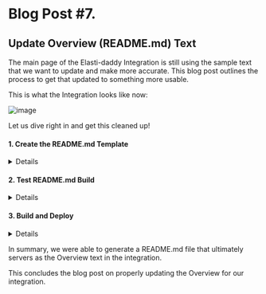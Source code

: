 # Blog Post #7.
## Update Overview (README.md) Text

The main page of the Elasti-daddy Integration is still using the sample text that we want to update and make more accurate. This blog post outlines
the process to get that updated to something more usable.

This is what the Integration looks like now:

![image](https://github.com/nicpenning/Elasti-daddy/assets/5582679/6268bc5b-7165-4bce-87be-039be3349334)

Let us dive right in and get this cleaned up!

#### 1. Create the README.md Template
<details>

We will start off by locating the README.md file that is in the `elasti_daddy/docs/` directory and taking a peek inside.

```bash
napsta@el33t-b00k-1:~/GitHub/Elasti-daddy/Integration/elasti_daddy$ cd docs
napsta@el33t-b00k-1:~/GitHub/Elasti-daddy/Integration/elasti_daddy/docs$ ls
README.md
napsta@el33t-b00k-1:~/GitHub/Elasti-daddy/Integration/elasti_daddy/docs$ nano README.md
<!-- Use this template language as a starting point, replacing {placeholder text} with details about the integration. -->
<!-- Find more detailed documentation guidelines in https://github.com/elastic/integrations/blob/main/docs/documentation_guidelines.md -->

# Elasti-daddy

<!-- The Elasti-daddy integration allows you to monitor {name of service}. {name of service} is {describe service}.

Use the Elasti-daddy integration to {purpose}. Then visualize that data in Kibana, create alerts to notify you if something goes wrong, an>

For example, if you wanted to {sample use case} you could {action}. Then you can {visualize|alert|troubleshoot} by {action}. -->

## Data streams

<!-- The Elasti-daddy integration collects {one|two} type{s} of data streams: {logs and/or metrics}. -->

<!-- If applicable -->
<!-- **Logs** help you keep a record of events happening in {service}.
Log data streams collected by the {name} integration include {sample data stream(s)} and more. See more details in the [Logs](#logs-refere>

<!-- If applicable -->
<!-- **Metrics** give you insight into the state of {service}.
Metric data streams collected by the {name} integration include {sample data stream(s)} and more. See more details in the [Metrics](#metri>

<!-- Optional: Any additional notes on data streams -->

## Requirements
...snipped for brevity...
```

Keep in mind that the documentation uses markdown language. You can follow the documentation on how to use markdown [here](https://www.markdownguide.org/).

The current README.md that exists was automatically generated when we created the integration. We will create some new files and directories to generate
a new README.md file.

What we want in the end is a `README.md` template that has most of the text that we want dispalyed on the Overview page but also have the ability to show
a sample event in JSON and also the fields available for the integration. Fortunately, the `elastic-package build` mechanism will generate the sample event
and the fields when specific reference text exists inside of the README.md template.

To do this, we need to create a new directory with a new README.md file in the root of the elasti-daddy Integration called `_dev/build/docs`:

```
napsta@el33t-b00k-1:~/GitHub/Elasti-daddy/Integration/elasti_daddy$ mkdir _dev/build/docs
napsta@el33t-b00k-1:~/GitHub/Elasti-daddy/Integration/elasti_daddy$ cd _dev/build/docs
```

Then let's create our new `README.md` and use the text below (after the `nano README.md` command to create the file):

```
napsta@el33t-b00k-1:~/GitHub/Elasti-daddy/Integration/elasti_daddy/_dev/build/docs$ nano README.md
```

```
# Elasti-daddy

This integration was developed as a project for preparing and analyzing motherhood and fatherhood data for taking care of a baby. The aim is to learn how Elastic Integrations are developed and deployed. Sample data includes breastfeeding, bottle feeding (milk or formula), milk extraction, etc..

## Data streams

The Elasti-daddy integration collects one type of data streams: logs.

## Requirements

You need any of the `Feed Me.csv` files found at the Elasti-daddy project site [here](https://github.com/nicpenning/Elasti-daddy/tree/main/Data)

## History

For all the details on the project, please visit the [Elasti-daddy project page](https://github.com/nicpenning/Elasti-daddy).
For step-by-step instructions on how to set up an integration, see the

#### Example

{{event "feed_me"}}

{{fields "feed_me"}}
```

You will notice the two reference texts that start with `{{` and end with `}}`. This is the part of the README.md that will be generated from files
within the integration. The `{{fields "feed_me"}}` will use all of the fields found in each .yml file in the directory :
`/elasti_daddy/data_stream/feed_me/fields` which is currently `base-fields.yml` and `fields.yml`:

```bash
napsta@el33t-b00k-1:~/GitHub/Elasti-daddy/Integration/elasti_daddy/data_stream/feed_me/fields$ ls
base-fields.yml  fields.yml
```

The `{[event "feed_me"}}` reference text, however, will pull from a file called `sample_event.json` which we have not created yet.

We will create our `sample_event.json` file now in the `elasti_daddy/data_stream/feed_me` directory and use the text below (after 
the `nano README.md` command):

```bash
napsta@el33t-b00k-1:~/GitHub/Elasti-daddy/Integration/elasti_daddy/data_stream/feed_me/fields$ cd ..
napsta@el33t-b00k-1:~/GitHub/Elasti-daddy/Integration/elasti_daddy/data_stream/feed_me$ nano sample_event.json
```

```JSON
{
  "container": {
    "id": "Data"
  },
  "agent": {
    "name": "el33t-b00k-1",
    "id": "362d573c-5198-42b0-b5e3-5eea158373d3",
    "type": "filebeat",
    "ephemeral_id": "fc552cf0-f45d-4728-879e-98c2254c6add",
    "version": "8.8.1"
  },
  "log": {
    "file": {
      "path": "/home/napsta/GitHub/Elasti-daddy/Data/Feed Me 7 Weeks.csv"
    },
    "offset": 60533
  },
  "elastic_agent": {
    "id": "362d573c-5198-42b0-b5e3-5eea158373d3",
    "version": "8.8.1",
    "snapshot": false
  },
  "Duration": 18,
  "Side": "Left",
  "input": {
    "type": "log"
  },
  "Type": "Breastfeeding",
  "@timestamp": "2023-07-10T19:20:00.000-05:00",
  "ecs": {
    "version": "8.0.0"
  },
  "End_Time": "2023-07-10T19:35:00.000-05:00",
  "Start_Time": "2023-07-10T19:20:00.000-05:00",
  "data_stream": {
    "namespace": "default",
    "type": "logs",
    "dataset": "elasti_daddy.feed_me"
  },
  "host": {
    "hostname": "el33t-b00k-1",
    "os": {
      "kernel": "5.10.102.1-microsoft-standard-WSL2",
      "codename": "jammy",
      "name": "Ubuntu",
      "type": "linux",
      "family": "debian",
      "version": "22.04.2 LTS (Jammy Jellyfish)",
      "platform": "ubuntu"
    },
    "containerized": false,
    "ip": [
      "172.31.99.180"
    ],
    "name": "el33t-b00k-1",
    "mac": [
      "00-15-5D-65-A9-94"
    ],
    "architecture": "x86_64"
  },
  "event": {
    "agent_id_status": "verified",
    "ingested": "2023-07-10T22:07:47Z",
    "timezone": "-05:00",
    "dataset": "elasti_daddy.feed_me"
  }
}
```

</details>

#### 2. Test README.md Build
<details>

Now that we have the README.md template created in our new directory and have created our sample_event.json file, it is time to
run the `elastic-package test` command to make sure the README.md file can properly be generated. This will also check to make sure
our sample event has every field accounted for.

From the root directory of our integration, let us test the package:

```bash
napsta@el33t-b00k-1:~/GitHub/Elasti-daddy/Integration/elasti_daddy$ elastic-package test
2023/07/11 22:57:41  INFO New version is available - v0.84.0. Download from: https://github.com/elastic/elastic-package/releases/tag/v0.84.0
Run test suite for the package
Run static tests for the package
--- Test results for package: elasti_daddy - START ---
FAILURE DETAILS:
elasti_daddy/feed_me Verify sample_event.json:
[0] field "container.id" is undefined
[1] field "ecs.version" is undefined
[2] field "input.type" is undefined
[3] field "log.file.path" is undefined
[4] field "log.offset" is undefined


╭──────────────┬─────────────┬───────────┬──────────────────────────┬────────────────────────────────────────────┬──────────────╮
│ PACKAGE      │ DATA STREAM │ TEST TYPE │ TEST NAME                │ RESULT                                     │ TIME ELAPSED │
├──────────────┼─────────────┼───────────┼──────────────────────────┼────────────────────────────────────────────┼──────────────┤
│ elasti_daddy │ feed_me     │ static    │ Verify sample_event.json │ FAIL: one or more errors found in document │    608.061µs │
╰──────────────┴─────────────┴───────────┴──────────────────────────┴────────────────────────────────────────────┴──────────────╯
--- Test results for package: elasti_daddy - END   ---
Done
Error: one or more test cases failed
```

Interesting! So when we ran our test with the sample data I provided, it appears that some additional fields got added during the ingestion 
of our data. You can see the following fields have not been accounted for in any of the .yml files in the fields directory because that are "undefined":

```
[0] field "container.id" is undefined
[1] field "ecs.version" is undefined
[2] field "input.type" is undefined
[3] field "log.file.path" is undefined
[4] field "log.offset" is undefined
```

To correct this, let us add these to our current fields .yml files. The fields that were added somewhere along the way appear to be a part of the
Elastic Common Schema (ECS). This is a common schema for field mappings and their respective definitions.You can learn more about ECS [here](https://www.elastic.co/guide/en/ecs/current/ecs-reference.html). Since these are ECS fields, there is a special ecs.yml file we need to create
that will contain a shortcut reference to what these fields must be mapped to. For example, `container.id` is found [here](https://www.elastic.co/guide/en/ecs/current/ecs-container.html#field-container-id) in their documentation and states that this field must be a
`type: keyword`. Instead of adding to any of our fields.yml with this format:
```yaml
- name: 'container.id'
  type: keyword
  description: This is the ID of the container.
```

We get to instead add this to a new file called `ecs.yml` in our fields directory and place it in the file like so:

```
- external: ecs
  name: container.id
```

This will make sure it uses the current up-to-date field mapping type and description from the ECS standards.

So to use all of these ECS fields, let us create the ecs.yml file in the fields directory:

```bash
napsta@el33t-b00k-1:~/GitHub/Elasti-daddy/Integration/elasti_daddy$ nano data_stream/feed_me/fields/ecs.yml
```

```
- external: ecs
  name: container.id
- external: ecs
  name: ecs.version
- external: ecs
  name: input.type
- external: ecs
  name: log.file.path
- external: ecs
  name: log.offset
```

![image](https://github.com/nicpenning/Elasti-daddy/assets/5582679/05a07edc-8f6e-4626-8d4a-7c7df9d19a61)

Now, let us run our test again:

```bash
napsta@el33t-b00k-1:~/GitHub/Elasti-daddy/Integration/elasti_daddy$ elastic-package test
2023/07/11 23:13:02  INFO New version is available - v0.84.0. Download from: https://github.com/elastic/elastic-package/releases/tag/v0.84.0
Run test suite for the package
Run system tests for the package
--- Test results for package: elasti_daddy - START ---
No test results
--- Test results for package: elasti_daddy - END   ---
Done
Run asset tests for the package
--- Test results for package: elasti_daddy - START ---
╭──────────────┬─────────────┬───────────┬───────────────────────────────────────────────────────────┬────────┬──────────────╮
│ PACKAGE      │ DATA STREAM │ TEST TYPE │ TEST NAME                                                 │ RESULT │ TIME ELAPSED │
├──────────────┼─────────────┼───────────┼───────────────────────────────────────────────────────────┼────────┼──────────────┤
│ elasti_daddy │ feed_me     │ asset     │ index_template logs-elasti_daddy.feed_me is loaded        │ PASS   │      1.222µs │
│ elasti_daddy │ feed_me     │ asset     │ ingest_pipeline logs-elasti_daddy.feed_me-0.0.1 is loaded │ PASS   │        110ns │
╰──────────────┴─────────────┴───────────┴───────────────────────────────────────────────────────────┴────────┴──────────────╯
--- Test results for package: elasti_daddy - END   ---
Done
Run pipeline tests for the package
--- Test results for package: elasti_daddy - START ---
No test results
--- Test results for package: elasti_daddy - END   ---
Done
Run static tests for the package
--- Test results for package: elasti_daddy - START ---
╭──────────────┬─────────────┬───────────┬──────────────────────────┬────────┬──────────────╮
│ PACKAGE      │ DATA STREAM │ TEST TYPE │ TEST NAME                │ RESULT │ TIME ELAPSED │
├──────────────┼─────────────┼───────────┼──────────────────────────┼────────┼──────────────┤
│ elasti_daddy │ feed_me     │ static    │ Verify sample_event.json │ PASS   │   1.013687ms │
╰──────────────┴─────────────┴───────────┴──────────────────────────┴────────┴──────────────╯
--- Test results for package: elasti_daddy - END   ---
Done
```

Success! Now that our build is passing, we can move on to build the integration and deploy it to see how it turns out.

</details>

#### 3. Build and Deploy
<details>

We will build our integration like we have before so that we can go ahead and get it deployed into our stack.

```bash
napsta@el33t-b00k-1:~/GitHub/Elasti-daddy/Integration/elasti_daddy$ elastic-package build
2023/07/11 23:16:31  INFO New version is available - v0.84.0. Download from: https://github.com/elastic/elastic-package/releases/tag/v0.84.0
Build the package
Error: updating files failed: updating readme file README.md failed: rendering Readme failed: executing template failed: template: README.md:26:2: executing "README.md" at <fields "feed_me">: error calling fields: collecting fields files failed: visiting fields failed: can't import field: importing external field "container.id": external fields not allowed because dependencies file "_dev/build/build.yml" is missing
```

Looks like we have an error due to using the newly created external fields. The error leads us to believe that we need a `_dev/build/build.yml` file that will
contain some dependencies. 

To correct this, I figured out that the following text is needed inside of the `build.yml` file:

```
dependencies:
  ecs:
    reference: git@v8.0.0
```

So let us go ahead and create that file with that text:

```bash
napsta@el33t-b00k-1:~/GitHub/Elasti-daddy/Integration/elasti_daddy$ nano _dev/build/build.yml
```

![image](https://github.com/nicpenning/Elasti-daddy/assets/5582679/7c4e4502-28cd-4579-b925-bc44622797e2)

Now let us try and build again:

```bash
napsta@el33t-b00k-1:~/GitHub/Elasti-daddy/Integration/elasti_daddy$ elastic-package build
2023/07/12 01:19:25  INFO New version is available - v0.84.0. Download from: https://github.com/elastic/elastic-package/releases/tag/v0.84.0
Build the package
Error: updating files failed: updating readme file README.md failed: rendering Readme failed: executing template failed: template: README.md:26:2: executing "README.md" at <fields "feed_me">: error calling fields: collecting fields files failed: visiting fields failed: can't import field: field definition not found in schema (name: input.type)
```

We have a new error stating that one of our fields is not valid. Looking back, I made the mistake thinking that `input.type` was an ECS field, but it was not.
So since it is not, we cannot place that field in the ecs.yml but instead will need find a different place to house that field. 

After looking for where this field type is used in another [official integration](https://github.com/elastic/integrations/blob/main/packages/windows/data_stream/powershell/fields/beats.yml), I found that it could live in the `beats.yml` file. So we will create that file and populate it with this `input.type` field. 

```bash
napsta@el33t-b00k-1:~/GitHub/Elasti-daddy/Integration/elasti_daddy$ nano data_stream/feed_me/beats.yml
```

```
- name: input.type
  type: keyword
  description: Type of Filebeat input.
```

![image](https://github.com/nicpenning/Elasti-daddy/assets/5582679/99067b9f-64b1-427e-bfa2-48e0ac525a71)

We also need to remove that `input.type` field from the current `data_stream/feed_me/ecs.yml`. Which will look like this:

```bash
napsta@el33t-b00k-1:~/GitHub/Elasti-daddy/Integration/elasti_daddy$ nano data_stream/feed_me/fields/ecs.yml
```

![image](https://github.com/nicpenning/Elasti-daddy/assets/5582679/7e47068f-60b6-4a35-935b-8d2af4750a91)

Let us try our build again:

```bash
napsta@el33t-b00k-1:~/GitHub/Elasti-daddy/Integration/elasti_daddy$ elastic-package build
2023/07/12 01:31:22  INFO New version is available - v0.84.0. Download from: https://github.com/elastic/elastic-package/releases/tag/v0.84.0
Build the package
Error: updating files failed: updating readme file README.md failed: rendering Readme failed: executing template failed: template: README.md:26:2: executing "README.md" at <fields "feed_me">: error calling fields: collecting fields files failed: visiting fields failed: can't import field: field definition not found in schema (name: log.offset)
```

Now it turns out `log.offset` is not a valid ECS field either. I could not find a good example where this is being used in other integrations as a sample event
so I will instead remove it from the `ecs.yml` and from our sample event.

```bash
napsta@el33t-b00k-1:~/GitHub/Elasti-daddy/Integration/elasti_daddy$ nano data_stream/feed_me/fields/ecs.yml
```

```
- external: ecs
  name: container.id
- external: ecs
  name: ecs.version
- external: ecs
  name: log.file.path
```

```bash
napsta@el33t-b00k-1:~/GitHub/Elasti-daddy/Integration/elasti_daddy$ nano data_stream/feed_me/sample_event.json
```

```
{
  "container": {
    "id": "Data"
  },
  "agent": {
    "name": "el33t-b00k-1",
    "id": "362d573c-5198-42b0-b5e3-5eea158373d3",
    "type": "filebeat",
    "ephemeral_id": "fc552cf0-f45d-4728-879e-98c2254c6add",
    "version": "8.8.1"
  },
  "log": {
    "file": {
      "path": "/home/napsta/GitHub/Elasti-daddy/Data/Feed Me 7 Weeks.csv"
    }
  },
  "elastic_agent": {
    "id": "362d573c-5198-42b0-b5e3-5eea158373d3",
    "version": "8.8.1",
    "snapshot": false
  },
  "Duration": 18,
  "Side": "Left",
  "input": {
    "type": "log"
  },
  "Type": "Breastfeeding",
  "@timestamp": "2023-07-10T19:20:00.000-05:00",
  "ecs": {
    "version": "8.0.0"
  },
  "End_Time": "2023-07-10T19:35:00.000-05:00",
  "Start_Time": "2023-07-10T19:20:00.000-05:00",
  "data_stream": {
    "namespace": "default",
    "type": "logs",
    "dataset": "elasti_daddy.feed_me"
  },
  "host": {
    "hostname": "el33t-b00k-1",
    "os": {
      "kernel": "5.10.102.1-microsoft-standard-WSL2",
      "codename": "jammy",
      "name": "Ubuntu",
      "type": "linux",
      "family": "debian",
      "version": "22.04.2 LTS (Jammy Jellyfish)",
      "platform": "ubuntu"
    },
    "containerized": false,
    "ip": [
      "172.31.99.180"
    ],
    "name": "el33t-b00k-1",
    "mac": [
      "00-15-5D-65-A9-94"
    ],
    "architecture": "x86_64"
  },
  "event": {
    "agent_id_status": "verified",
    "ingested": "2023-07-10T22:07:47Z",
    "timezone": "-05:00",
    "dataset": "elasti_daddy.feed_me"
  }
}
```

Okay, now that we have taken care of that quirk. Let us build and see where we are at:

```bash
napsta@el33t-b00k-1:~/GitHub/Elasti-daddy/Integration/elasti_daddy$ elastic-package build
2023/07/12 01:41:03  INFO New version is available - v0.84.0. Download from: https://github.com/elastic/elastic-package/releases/tag/v0.84.0
Build the package
README.md file rendered: /home/napsta/GitHub/Elasti-daddy/Integration/elasti_daddy/docs/README.md
Error: building package failed: invalid content found in built zip package: found 1 validation error:
   1. item [beats.yml] is not allowed in folder [/home/napsta/GitHub/Elasti-daddy/build/packages/elasti_daddy-0.0.1.zip/data_stream/feed_me]
```

Apparently I made the mistake of putting the `beats.yml` in the wrong directory so let us move it to the fields directory and try again.

```bash
napsta@el33t-b00k-1:~/GitHub/Elasti-daddy/Integration/elasti_daddy$ cd data_stream/feed_me/
napsta@el33t-b00k-1:~/GitHub/Elasti-daddy/Integration/elasti_daddy/data_stream/feed_me$ ls
agent  beats.yml  elasticsearch  fields  manifest.yml  sample_event.json
napsta@el33t-b00k-1:~/GitHub/Elasti-daddy/Integration/elasti_daddy/data_stream/feed_me$ mv beats.yml fields/
napsta@el33t-b00k-1:~/GitHub/Elasti-daddy/Integration/elasti_daddy/data_stream/feed_me$ elastic-package build
2023/07/12 01:46:08  INFO New version is available - v0.84.0. Download from: https://github.com/elastic/elastic-package/releases/tag/v0.84.0
Build the package
README.md file rendered: /home/napsta/GitHub/Elasti-daddy/Integration/elasti_daddy/docs/README.md
Package built: /home/napsta/GitHub/Elasti-daddy/build/packages/elasti_daddy-0.0.1.zip
Done
```

Success! Now we can recycle our package repository and see if our changes took in Kibana.

```bash
napsta@el33t-b00k-1:~/GitHub/Elasti-daddy/Integration/elasti_daddy$ elastic-package stack up -v -d --services package-registry
...snipped for brevity...
Done
```

🎉 It worked! We now have an updated and good looking Overview for the Integration that includes a sample event and the fields used for it.

https://github.com/nicpenning/Elasti-daddy/assets/5582679/39d00672-50d0-45ae-b88e-514ada7012bb

</details>

In summary, we were able to generate a README.md file that ultimately servers as the Overview text in the integration.

This concludes the blog post on properly updating the Overview for our integration.
